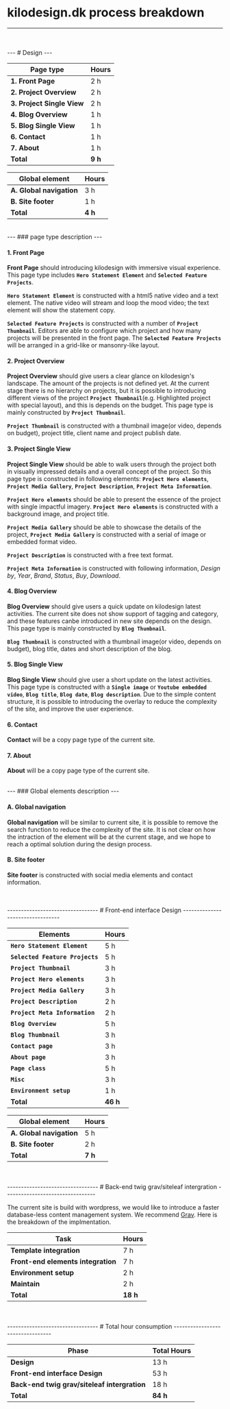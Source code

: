 # kilodesign.dk process breakdown
---------------------------------
<br>
<br>
---
# Design
---
<br>

| Page type                   | Hours     |
| --------------------------- | --------- |
| **1. Front Page**           | 2 h       |
| **2. Project Overview**     | 2 h       |
| **3. Project Single View**  | 2 h       |
| **4. Blog Overview**        | 1 h       |
| **5. Blog Single View**     | 1 h       |
| **6. Contact**              | 1 h       |
| **7. About**                | 1 h       |
| **Total**                   | **9 h**   |

| Global element              | Hours     |
| --------------------------- | --------- |
| **A. Global navigation**    | 3 h       |
| **B. Site footer**          | 1 h       |
| **Total**                   | **4 h**   |

<br>
---
### page type description
---

#### 1. Front Page
**Front Page** should introducing kilodesign with immersive visual experience. This page type includes **`Hero Statement Element`** and **`Selected Feature Projects`**.

**`Hero Statement Element`** is constructed with a html5 native video and a text element. The native video will stream and loop the mood video; the text element will show the statement copy.

**`Selected Feature Projects`** is constructed with a number of **`Project Thumbnail`**. Editors are able to configure which project and how many projects will be presented in the front page. The **`Selected Feature Projects`** will be arranged in a grid-like or mansonry-like layout.

#### 2. Project Overview
**Project Overview** should give users a clear glance on kilodesign's landscape. The amount of the projects is not defined yet. At the current stage there is no hierarchy on projects, but it is possible to introducing different views of the project **`Project Thumbnail`**(e.g. Highlighted project with special layout), and this is depends on the budget. This page type is mainly constructed by **`Project Thumbnail`**.

**`Project Thumbnail`** is constructed with a thumbnail image(or video, depends on budget), project title, client name and project publish date.

#### 3. Project Single View
**Project Single View** should be able to walk users through the project both in visually impressed details and a overall concept of the project. So this page type is constructed in following elements: **`Project Hero
elements`**, **`Project Media Gallery`**, **`Project Description`**, **`Project Meta Information`**.

**`Project Hero elements`** should be able to present the essence of the project with single impactful imagery. **`Project Hero elements`** is constructed with a background image, and project title.

**`Project Media Gallery`** should be able to showcase the details of the project, **`Project Media Gallery`** is constructed with a serial of image or embedded format video.

**`Project Description`** is constructed with a free text format.

**`Project Meta Information`** is constructed with following information, *Design by*, *Year*, *Brand*, *Status*, *Buy*, *Download*.

#### 4. Blog Overview
**Blog Overview** should give users a quick update on kilodesign latest activities. The current site does not show support of tagging and category, and these features canbe introduced in new site depends on the design.
This page type is mainly constructed by **`Blog Thumbnail`**.

**`Blog Thumbnail`** is constructed with a thumbnail image(or video, depends on budget), blog title, dates and short description of the blog.

#### 5. Blog Single View
**Blog Single View** should give user a short update on the latest activities. This page type is constructed with a **`Single image`** or **`Youtube embedded video`**, **`Blog title`**, **`Blog date`**, **`Blog description`**. Due to the simple content structure, it is possible to introducing the overlay to reduce the complexity of the site, and improve the user experience.

#### 6. Contact
**Contact** will be a copy page type of the current site.

#### 7. About
**About** will be a copy page type of the current site.

<br>
---
### Global elements description
---

#### A. Global navigation
**Global navigation** will be similar to current site, it is possible to remove the search function to reduce the complexity of the site. It is not clear on how the intraction of the element will be at the current stage, and we hope to reach a optimal solution during the design process.

#### B. Site footer
**Site footer** is constructed with social media elements and contact information.

<br>
<br>
---------------------------------
# Front-end interface Design
---------------------------------
<br>

| Elements                                | Hours     |
| --------------------------------------- | --------- |
| **`Hero Statement Element`**            | 5 h       |
| **`Selected Feature Projects`**         | 5 h       |
| **`Project Thumbnail`**                 | 3 h       |
| **`Project Hero elements`**             | 3 h       |
| **`Project Media Gallery`**             | 3 h       |
| **`Project Description`**               | 2 h       |
| **`Project Meta Information`**          | 2 h       |
| **`Blog Overview`**                     | 5 h       |
| **`Blog Thumbnail`**                    | 3 h       |
| **`Contact page`**                      | 3 h       |
| **`About page`**                        | 3 h       |
| **`Page class`**                        | 5 h       |
| **`Misc`**                              | 3 h       |
| **`Environment setup`**                 | 1 h       |
| **Total**                               | **46 h**   |

| Global element              | Hours     |
| --------------------------- | --------- |
| **A. Global navigation**    | 5 h       |
| **B. Site footer**          | 2 h       |
| **Total**                   | **7 h**   |


<br>
<br>
---------------------------------
# Back-end twig grav/siteleaf intergration
---------------------------------
<br>

The current site is build with wordpress, we would like to introduce a faster database-less content management system. We recommend [Grav](https://getgrav.org/). Here is the breakdown of the implmentation.


| Task                                        | Hours     |
| ------------------------------------------- | --------- |
| **Template integration**                    | 7 h       |
| **Front-end elements integration**          | 7 h       |
| **Environment setup**                       | 2 h       |
| **Maintain**                                | 2 h       |
| **Total**                                   | **18 h**   |




<br>
<br>
---------------------------------
# Total hour consumption
---------------------------------


| Phase                                               | Total Hours     |
| --------------------------------------------------- | ---------       |
| **Design**                                          | 13 h            |
| **Front-end interface Design**                      | 53 h            |
| **Back-end twig grav/siteleaf intergration**        | 18 h            |
| **Total**                                           | **84 h**        |
